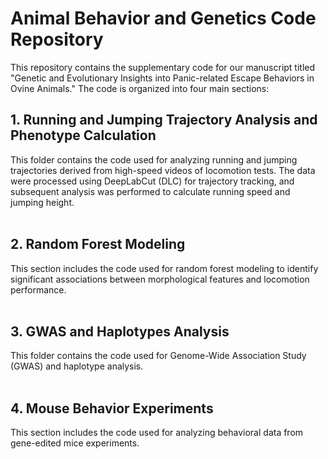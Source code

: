 # Animal Behavior and Genetics Code Repository 
This repository contains the supplementary code for our manuscript titled "Genetic and Evolutionary Insights into Panic-related Escape Behaviors in Ovine Animals." The code is organized into four main sections:

## 1. Running and Jumping Trajectory Analysis and Phenotype Calculation 
This folder contains the code used for analyzing running and jumping trajectories derived from high-speed videos of locomotion tests. The data were processed using DeepLabCut (DLC) for trajectory tracking, and subsequent analysis was performed to calculate running speed and jumping height.  
﻿ 
## 2. Random Forest Modeling 
This section includes the code used for random forest modeling to identify significant associations between morphological features and locomotion performance.  
﻿ 
## 3. GWAS and Haplotypes Analysis 
This folder contains the code used for Genome-Wide Association Study (GWAS) and haplotype analysis.  
﻿ 
## 4. Mouse Behavior Experiments 
This section includes the code used for analyzing behavioral data from gene-edited mice experiments. 
